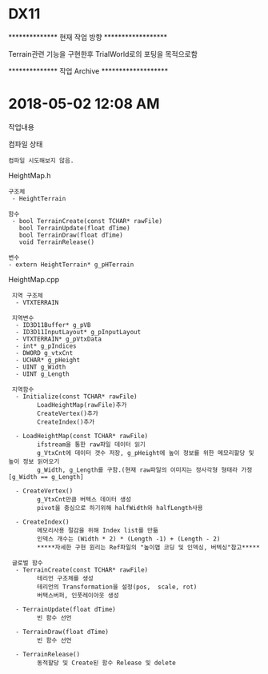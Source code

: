 # DX11

************** 현재 작업 방향 ******************

  Terrain관련 기능을 구현한후
  TrialWorld로의 포팅을 목적으로함

************** 작업 Archive *******************

2018-05-02 12:08 AM
===================
작업내용

  컴파일 상태
    
    컴파일 시도해보지 않음.

  HeightMap.h
    
    구조체
     - HeightTerrain
    
    함수
     - bool TerrainCreate(const TCHAR* rawFile)
       bool TerrainUpdate(float dTime)
       bool TerrainDraw(float dTime)
       void TerrainRelease()
    
    변수
    - extern HeightTerrain* g_pHTerrain
    
  HeightMap.cpp
     
     지역 구조체
      - VTXTERRAIN
     
     지역변수
      - ID3D11Buffer* g_pVB
      - ID3D11InputLayout* g_pInputLayout
      - VTXTERRAIN* g_pVtxData
      - int* g_pIndices
      - DWORD g_vtxCnt
      - UCHAR* g_pHeight
      - UINT g_Width
      - UINT g_Length
     
     지역함수
      - Initialize(const TCHAR* rawFile)
            LoadHeightMap(rawFile)추가
            CreateVertex()추가
            CreateIndex()추가
           
      - LoadHeightMap(const TCHAR* rawFile)
            ifstream을 통한 raw파일 데이터 읽기
            g_VtxCnt에 데이터 갯수 저장, g_pHeight에 높이 정보를 위한 메모리할당 및 높이 정보 읽어오기
            g_Width, g_Length를 구함.(현재 raw파일의 이미지는 정사각형 형태라 가정[g_Width == g_Length]
            
      - CreateVertex()
            g_VtxCnt만큼 버텍스 데이터 생성
            pivot을 중심으로 하기위해 halfWidth와 halfLength사용
            
      - CreateIndex()
            메모리사용 절감을 위해 Index list를 만듦
            인덱스 개수는 (Width * 2) * (Length -1) + (Length - 2)
            *****자세한 구현 원리는 Ref파일의 "높이맵 코딩 및 인덱싱, 버텍싱"참고*****
     
     글로벌 함수
      - TerrainCreate(const TCHAR* rawFile)
            테리언 구조체를 생성
            테리언의 Transformation을 설정(pos,  scale, rot)
            버택스버퍼, 인풋레이아웃 생성
            
      - TerrainUpdate(float dTime)
            빈 함수 선언
            
      - TerrainDraw(float dTime)
            빈 함수 선언
            
      - TerrainRelease()
            동적할당 및 Create된 함수 Release 및 delete
